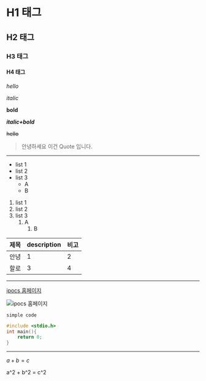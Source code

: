 # H1 태그
## H2 태그
### H3 태그
#### H4 태그

*hello*

_italic_

**bold**

**_italic+bold_**

~~hello~~

> 안녕하세요 이건 Quote 입니다.

---

- list 1
- list 2
- list 3
    - A
    - B

1. list 1
2. list 2
3. list 3
    1. A
        1. B

|제목|description|비고|
|-|-|-|
|안녕|1|2|
|할로|3|4|

---

[ipocs 홈페이지](ipocs.org)


![ipocs 홈페이지]()


`simple code`

```cpp
#include <stdio.h>
int main(){
    return 0;
}
```
---

$a+b=c$

a^2 + b^2 = c^2